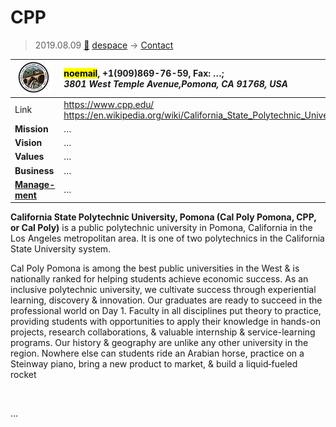 # CPP
> 2019.08.09 [🚀](../index/index.md) [despace](index.md) → [Contact](contact.md)

|[![](f/contact/c/cpp_logo1_thumb.jpg)](f/contact/c/cpp_logo1.png)|<mark>noemail</mark>, +1(909)869-76-59, Fax: …;<br> *3801 West Temple Avenue,Pomona, CA 91768, USA*|
|:--|:--|
|Link|<https://www.cpp.edu/><br> <https://en.wikipedia.org/wiki/California_State_Polytechnic_University,_Pomona>|
|**Mission**|…|
|**Vision**|…|
|**Values**|…|
|**Business**|…|
|**[Manage-<br>ment](mgmt.md)**|…|

**California State Polytechnic University, Pomona (Cal Poly Pomona, CPP, or Cal Poly)** is a public polytechnic university in Pomona, California in the Los Angeles metropolitan area. It is one of two polytechnics in the California State University system.

Cal Poly Pomona is among the best public universities in the West & is nationally ranked for helping students achieve economic success. As an inclusive polytechnic university, we cultivate success through experiential learning, discovery & innovation. Our graduates are ready to succeed in the professional world on Day 1. Faculty in all disciplines put theory to practice, providing students with opportunities to apply their knowledge in hands-on projects, research collaborations, & valuable internship & service-learning programs. Our history & geography are unlike any other university in the region. Nowhere else can students ride an Arabian horse, practice on a Steinway piano, bring a new product to market, & build a liquid‑fueled rocket


<p style="page-break-after:always"> </p>

…

